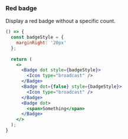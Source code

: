 <demo>

### Red badge

Display a red badge without a specific count. 

```jsx live
() => {
  const badgeStyle = {
    marginRight: '20px'
  };
  
  return (
    <>
      <Badge dot style={badgeStyle}>
        <Icon type="broadcast" />
      </Badge>
      <Badge dot={false} style={badgeStyle}>
        <Icon type="broadcast" />
      </Badge>
      <Badge dot>
        <span>Something</span>
      </Badge>
    </>
  );
}
```

</demo>
